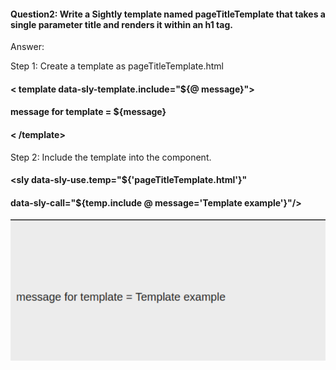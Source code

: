 #### Question2: Write a Sightly template named pageTitleTemplate that takes a single parameter title and renders it within an h1 tag.

Answer: 

Step 1: Create a template as pageTitleTemplate.html

#### < template data-sly-template.include="${@ message}">
####   <div> message for template = ${message} </div>
#### < /template>

Step 2: Include the template into the component.

#### <sly data-sly-use.temp="${'pageTitleTemplate.html'}"
#### data-sly-call="${temp.include @ message='Template example'}"/>

![img_17.png](img_17.png)